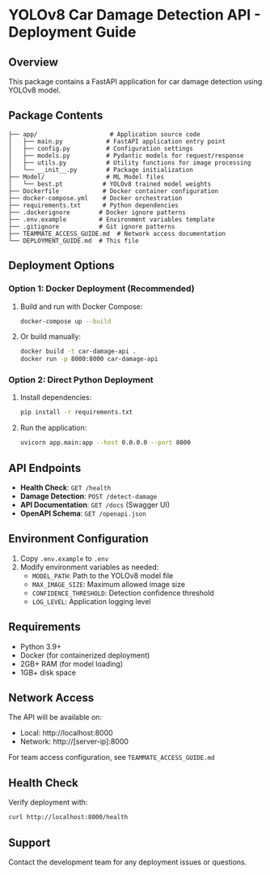 # YOLOv8 Car Damage Detection API - Deployment Guide

## Overview
This package contains a FastAPI application for car damage detection using YOLOv8 model.

## Package Contents
```
├── app/                    # Application source code
│   ├── main.py            # FastAPI application entry point
│   ├── config.py          # Configuration settings
│   ├── models.py          # Pydantic models for request/response
│   ├── utils.py           # Utility functions for image processing
│   └── __init__.py        # Package initialization
├── Model/                 # ML Model files
│   └── best.pt           # YOLOv8 trained model weights
├── Dockerfile            # Docker container configuration
├── docker-compose.yml    # Docker orchestration
├── requirements.txt      # Python dependencies
├── .dockerignore        # Docker ignore patterns
├── .env.example         # Environment variables template
├── .gitignore           # Git ignore patterns
├── TEAMMATE_ACCESS_GUIDE.md  # Network access documentation
└── DEPLOYMENT_GUIDE.md  # This file
```

## Deployment Options

### Option 1: Docker Deployment (Recommended)
1. Build and run with Docker Compose:
   ```bash
   docker-compose up --build
   ```

2. Or build manually:
   ```bash
   docker build -t car-damage-api .
   docker run -p 8000:8000 car-damage-api
   ```

### Option 2: Direct Python Deployment
1. Install dependencies:
   ```bash
   pip install -r requirements.txt
   ```

2. Run the application:
   ```bash
   uvicorn app.main:app --host 0.0.0.0 --port 8000
   ```

## API Endpoints
- **Health Check**: `GET /health`
- **Damage Detection**: `POST /detect-damage`
- **API Documentation**: `GET /docs` (Swagger UI)
- **OpenAPI Schema**: `GET /openapi.json`

## Environment Configuration
1. Copy `.env.example` to `.env`
2. Modify environment variables as needed:
   - `MODEL_PATH`: Path to the YOLOv8 model file
   - `MAX_IMAGE_SIZE`: Maximum allowed image size
   - `CONFIDENCE_THRESHOLD`: Detection confidence threshold
   - `LOG_LEVEL`: Application logging level

## Requirements
- Python 3.9+
- Docker (for containerized deployment)
- 2GB+ RAM (for model loading)
- 1GB+ disk space

## Network Access
The API will be available on:
- Local: http://localhost:8000
- Network: http://[server-ip]:8000

For team access configuration, see `TEAMMATE_ACCESS_GUIDE.md`

## Health Check
Verify deployment with:
```bash
curl http://localhost:8000/health
```

## Support
Contact the development team for any deployment issues or questions.
